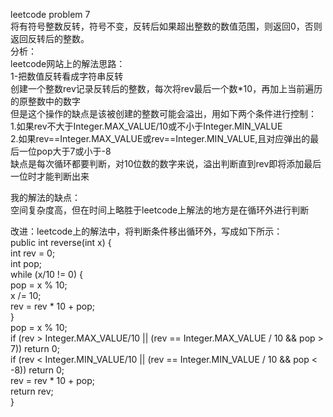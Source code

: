 leetcode problem 7  
将有符号整数反转，符号不变，反转后如果超出整数的数值范围，则返回0，否则返回反转后的整数。  
分析：  
leetcode网站上的解法思路：  
1-把数值反转看成字符串反转  
  创建一个整数rev记录反转后的整数，每次将rev最后一个数*10，再加上当前遍历的原整数中的数字  
  但是这个操作的缺点是该被创建的整数可能会溢出，用如下两个条件进行控制：  
  	1.如果rev不大于Integer.MAX_VALUE/10或不小于Integer.MIN_VALUE  
	2.如果rev==Integer.MAX_VALUE或rev==Integer.MIN_VALUE,且对应弹出的最后一位pop大于7或小于-8  
  缺点是每次循环都要判断，对10位数的数字来说，溢出判断直到rev即将添加最后一位时才能判断出来  

  	
我的解法的缺点：  
    空间复杂度高，但在时间上略胜于leetcode上解法的地方是在循环外进行判断  

改进：leetcode上的解法中，将判断条件移出循环外，写成如下所示：  
      public int reverse(int x) {  
        int rev = 0;  
		int pop;  
        while (x/10 != 0) {  
        	pop = x % 10;  
            x /= 10;  
            rev = rev * 10 + pop;  
        }  
        pop = x % 10;  
        if (rev > Integer.MAX_VALUE/10 || (rev == Integer.MAX_VALUE / 10 && pop > 7)) return 0;  
        if (rev < Integer.MIN_VALUE/10 || (rev == Integer.MIN_VALUE / 10 && pop < -8)) return 0;  
        rev = rev * 10 + pop;  
        return rev;  
    }
    
